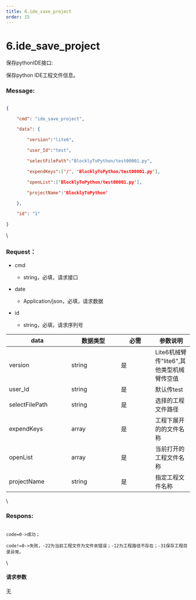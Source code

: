 ```yaml
---
title: 6.ide_save_project
order: 15
---
```

# 6.ide\_save\_project



 



保存pythonIDE接口:

保存python IDE工程文件信息。



### Message:  



```json

{

    "cmd": "ide_save_project",

    "data": {

        "version":"lite6",

        "user_Id":"test",

        "selectFilePath":"BlocklyToPython/test00001.py",

        "expendKeys":['/', 'BlocklyToPython/test00001.py'],

        "openList":['BlocklyToPython/test00001.py'],

        "projectName":'BlocklyToPython'

    },

    "id": "1"

}

```



\





### Request：    



* cmd

  * string，必填，请求接口

* date

  * Application/json，必填，请求数据

* id

  * string，必填，请求序列号



<table><thead><tr><th width="155">data</th><th width="120">数据类型</th><th width="78">必需</th><th>参数说明</th></tr></thead><tbody><tr><td>version</td><td>string</td><td>是</td><td>Lite6机械臂传"lite6",其他类型机械臂传空值</td></tr><tr><td>user_Id</td><td>string</td><td>是</td><td>默认传test</td></tr><tr><td>selectFilePath</td><td>string</td><td>是</td><td>选择的工程文件路径</td></tr><tr><td>expendKeys</td><td>array</td><td>是</td><td>工程下展开的的文件名称</td></tr><tr><td>openList</td><td>array</td><td>是</td><td>当前打开的工程文件名称</td></tr><tr><td>projectName</td><td>string</td><td>是</td><td>指定工程文件名称</td></tr></tbody></table>



\





### Respons:     



```

code=0->成功；

code!=0->失败，-22为当前工程文件为文件夹错误；-12为工程路径不存在；-31保存工程目录异常。

```



\





#### 请求参数



无
